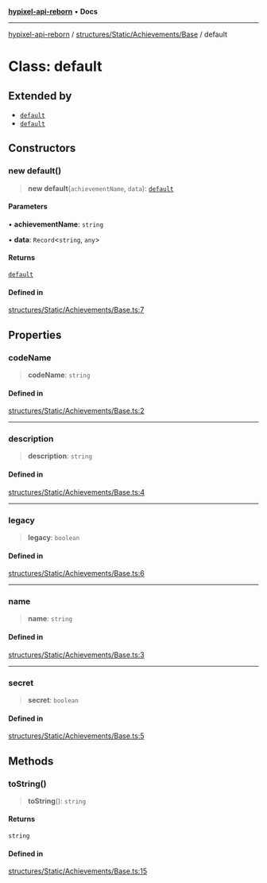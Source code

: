 [**hypixel-api-reborn**](../../../../../README.md) • **Docs**

***

[hypixel-api-reborn](../../../../../modules.md) / [structures/Static/Achievements/Base](../README.md) / default

# Class: default

## Extended by

- [`default`](../../OneTime/classes/default.md)
- [`default`](../../Tired/classes/default.md)

## Constructors

### new default()

> **new default**(`achievementName`, `data`): [`default`](default.md)

#### Parameters

• **achievementName**: `string`

• **data**: `Record`\<`string`, `any`\>

#### Returns

[`default`](default.md)

#### Defined in

[structures/Static/Achievements/Base.ts:7](https://github.com/Kathund/REBORN-docs-TEST/blob/226e7f6a62bb6bca87ef0828ac84e9098d59f860/src/structures/Static/Achievements/Base.ts#L7)

## Properties

### codeName

> **codeName**: `string`

#### Defined in

[structures/Static/Achievements/Base.ts:2](https://github.com/Kathund/REBORN-docs-TEST/blob/226e7f6a62bb6bca87ef0828ac84e9098d59f860/src/structures/Static/Achievements/Base.ts#L2)

***

### description

> **description**: `string`

#### Defined in

[structures/Static/Achievements/Base.ts:4](https://github.com/Kathund/REBORN-docs-TEST/blob/226e7f6a62bb6bca87ef0828ac84e9098d59f860/src/structures/Static/Achievements/Base.ts#L4)

***

### legacy

> **legacy**: `boolean`

#### Defined in

[structures/Static/Achievements/Base.ts:6](https://github.com/Kathund/REBORN-docs-TEST/blob/226e7f6a62bb6bca87ef0828ac84e9098d59f860/src/structures/Static/Achievements/Base.ts#L6)

***

### name

> **name**: `string`

#### Defined in

[structures/Static/Achievements/Base.ts:3](https://github.com/Kathund/REBORN-docs-TEST/blob/226e7f6a62bb6bca87ef0828ac84e9098d59f860/src/structures/Static/Achievements/Base.ts#L3)

***

### secret

> **secret**: `boolean`

#### Defined in

[structures/Static/Achievements/Base.ts:5](https://github.com/Kathund/REBORN-docs-TEST/blob/226e7f6a62bb6bca87ef0828ac84e9098d59f860/src/structures/Static/Achievements/Base.ts#L5)

## Methods

### toString()

> **toString**(): `string`

#### Returns

`string`

#### Defined in

[structures/Static/Achievements/Base.ts:15](https://github.com/Kathund/REBORN-docs-TEST/blob/226e7f6a62bb6bca87ef0828ac84e9098d59f860/src/structures/Static/Achievements/Base.ts#L15)
